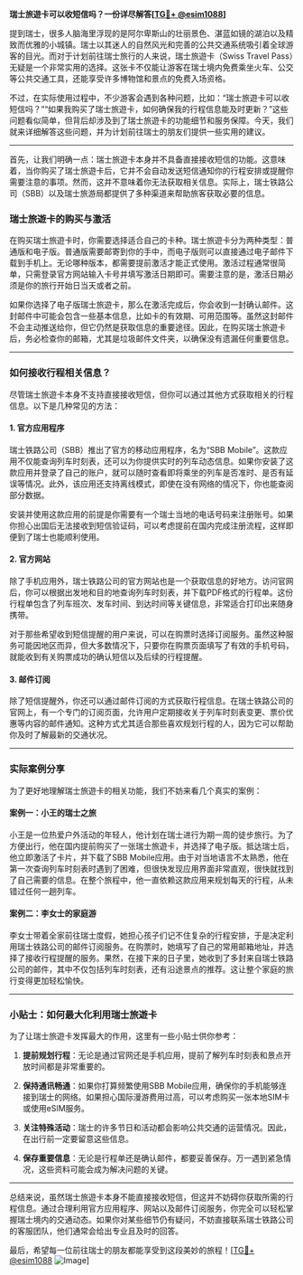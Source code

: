 **瑞士旅遊卡可以收短信吗？一份详尽解答[[TG💪+ @esim1088](https://t.me/s/esim1088)]**

提到瑞士，很多人脑海里浮现的是阿尔卑斯山的壮丽景色、湛蓝如镜的湖泊以及精致而优雅的小城镇。瑞士以其迷人的自然风光和完善的公共交通系统吸引着全球游客的目光。而对于计划前往瑞士旅行的人来说，瑞士旅遊卡（Swiss Travel Pass）无疑是一个非常实用的选择。这张卡不仅能让游客在瑞士境内免费乘坐火车、公交等公共交通工具，还能享受许多博物馆和景点的免费入场资格。

不过，在实际使用过程中，不少游客会遇到各种问题，比如：“瑞士旅遊卡可以收短信吗？”“如果我购买了瑞士旅遊卡，如何确保我的行程信息能及时更新？”这些问题看似简单，但背后却涉及到了瑞士旅遊卡的功能细节和服务保障。今天，我们就来详细解答这些问题，并为计划前往瑞士的朋友们提供一些实用的建议。

---

首先，让我们明确一点：瑞士旅遊卡本身并不具备直接接收短信的功能。这意味着，当你购买了瑞士旅遊卡后，它并不会自动发送短信通知你的行程安排或提醒你需要注意的事项。然而，这并不意味着你无法获取相关信息。实际上，瑞士铁路公司（SBB）以及瑞士旅游局都提供了多种渠道来帮助旅客获取必要的信息。

### 瑞士旅遊卡的购买与激活

在购买瑞士旅遊卡时，你需要选择适合自己的卡种。瑞士旅遊卡分为两种类型：普通版和电子版。普通版需要邮寄到你的手中，而电子版则可以直接通过电子邮件下载到手机上。无论哪种版本，都需要提前激活才能正式使用。激活过程通常很简单，只需登录官方网站输入卡号并填写激活日期即可。需要注意的是，激活日期必须是你的旅行开始日当天或者之前。

如果你选择了电子版瑞士旅遊卡，那么在激活完成后，你会收到一封确认邮件。这封邮件中可能会包含一些基本信息，比如卡的有效期、可用范围等。虽然这封邮件不会主动推送给你，但它仍然是获取信息的重要途径。因此，在购买瑞士旅遊卡后，务必检查你的邮箱，尤其是垃圾邮件文件夹，以确保没有遗漏任何重要信息。

---

### 如何接收行程相关信息？

尽管瑞士旅遊卡本身不支持直接接收短信，但你可以通过其他方式获取相关的行程信息。以下是几种常见的方法：

#### 1. 官方应用程序

瑞士铁路公司（SBB）推出了官方的移动应用程序，名为“SBB Mobile”。这款应用不仅能查询列车时刻表，还可以为你提供实时的列车动态信息。如果你安装了这款应用并登录了自己的账户，就可以随时查看即将乘坐的列车是否准时、是否有延误等情况。此外，该应用还支持离线模式，即使在没有网络的情况下，你也能查阅部分数据。

安装并使用这款应用的前提是你需要有一个瑞士当地的电话号码来注册账号。如果你担心出国后无法接收到短信验证码，可以考虑提前在国内完成注册流程，这样即便到了瑞士也能顺利使用。

#### 2. 官方网站

除了手机应用外，瑞士铁路公司的官方网站也是一个获取信息的好地方。访问官网后，你可以根据出发地和目的地查询列车时刻表，并下载PDF格式的行程单。这份行程单包含了列车班次、发车时间、到达时间等关键信息，非常适合打印出来随身携带。

对于那些希望收到短信提醒的用户来说，可以在购票时选择订阅服务。虽然这种服务可能因地区而异，但大多数情况下，只要你在购票页面填写了有效的手机号码，就能收到有关购票成功的确认短信以及后续的行程提醒。

#### 3. 邮件订阅

除了短信提醒外，你还可以通过邮件订阅的方式获取行程信息。在瑞士铁路公司的官网上，有一个专门的订阅页面，允许用户定期接收关于列车时刻表变更、票价优惠等内容的邮件通知。这种方式尤其适合那些喜欢规划行程的人，因为它可以帮助你及时了解最新的交通状况。

---

### 实际案例分享

为了更好地理解瑞士旅遊卡的相关功能，我们不妨来看几个真实的案例：

#### 案例一：小王的瑞士之旅

小王是一位热爱户外活动的年轻人，他计划在瑞士进行为期一周的徒步旅行。为了方便出行，他在国内提前购买了一张瑞士旅遊卡，并选择了电子版。抵达瑞士后，他立即激活了卡片，并下载了SBB Mobile应用。由于对当地语言不太熟悉，他在第一次查询列车时刻表时遇到了困难，但很快发现应用界面非常直观，很快就找到了自己需要的信息。在整个旅程中，他一直依赖这款应用来规划每天的行程，从未错过任何一趟列车。

#### 案例二：李女士的家庭游

李女士带着全家前往瑞士度假，她担心孩子们记不住复杂的行程安排，于是决定利用瑞士铁路公司的邮件订阅服务。在购票时，她填写了自己的常用邮箱地址，并选择了接收行程提醒的服务。果然，在接下来的日子里，她收到了多封来自瑞士铁路公司的邮件，其中不仅包括列车时刻表，还有沿途景点的推荐。这让整个家庭的旅行变得更加轻松愉快。

---

### 小贴士：如何最大化利用瑞士旅遊卡

为了让瑞士旅遊卡发挥最大的作用，这里有一些小贴士供你参考：

1. **提前规划行程**：无论是通过官网还是手机应用，提前了解列车时刻表和景点开放时间都是非常重要的。
   
2. **保持通讯畅通**：如果你打算频繁使用SBB Mobile应用，确保你的手机能够连接到瑞士的网络。如果担心国际漫游费用过高，可以考虑购买一张本地SIM卡或使用eSIM服务。

3. **关注特殊活动**：瑞士的许多节日和活动都会影响公共交通的运营情况。因此，在出行前一定要留意这些信息。

4. **保存重要信息**：无论是行程单还是确认邮件，都要妥善保存。万一遇到紧急情况，这些资料可能会成为解决问题的关键。

---

总结来说，虽然瑞士旅遊卡本身不能直接接收短信，但这并不妨碍你获取所需的行程信息。通过合理利用官方应用程序、网站以及邮件订阅服务，你完全可以轻松掌握瑞士境内的交通动态。如果你对某些细节仍有疑问，不妨直接联系瑞士铁路公司的客服团队，他们通常会给出专业且及时的回答。

最后，希望每一位前往瑞士的朋友都能享受到这段美妙的旅程！[[TG💪+ @esim1088](https://t.me/s/esim1088) ![Image](https://i.postimg.cc/4NQfJmqS/Snipaste-2025-05-13-00-14-12.png)]